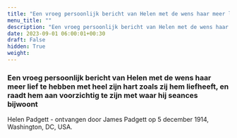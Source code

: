 ```yaml
---
title: "Een vroeg persoonlijk bericht van Helen met de wens haar meer lief te hebben met heel zijn hart zoals zij hem liefheeft, en raadt hem aan voorzichtig te zijn met waar hij seances bijwoont"
menu_title: ""
description: "Een vroeg persoonlijk bericht van Helen met de wens haar meer lief te hebben met heel zijn hart zoals zij hem liefheeft, en raadt hem aan voorzichtig te zijn met waar hij seances bijwoont"
date: 2023-09-01 06:00:01+00:30
draft: False
hidden: True
weight:
---
```

### Een vroeg persoonlijk bericht van Helen met de wens haar meer lief te hebben met heel zijn hart zoals zij hem liefheeft, en raadt hem aan voorzichtig te zijn met waar hij seances bijwoont

Helen Padgett - ontvangen door James Padgett op 5 december 1914, Washington, DC, USA.
